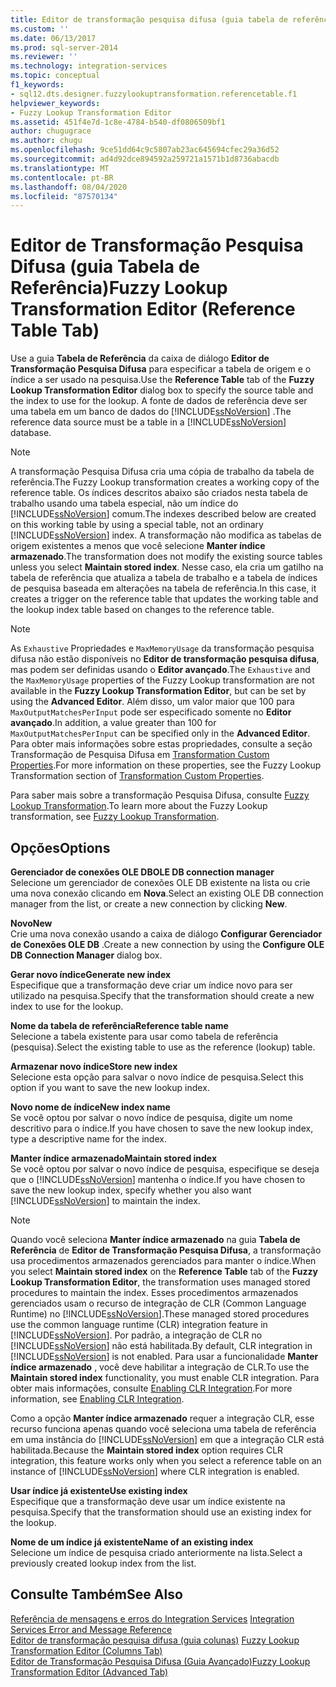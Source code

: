 ```yaml
---
title: Editor de transformação pesquisa difusa (guia tabela de referência) | Microsoft Docs
ms.custom: ''
ms.date: 06/13/2017
ms.prod: sql-server-2014
ms.reviewer: ''
ms.technology: integration-services
ms.topic: conceptual
f1_keywords:
- sql12.dts.designer.fuzzylookuptransformation.referencetable.f1
helpviewer_keywords:
- Fuzzy Lookup Transformation Editor
ms.assetid: 451f4e7d-1c8e-4784-b540-df0806509bf1
author: chugugrace
ms.author: chugu
ms.openlocfilehash: 9ce51dd64c9c5807ab23ac645694cfec29a36d52
ms.sourcegitcommit: ad4d92dce894592a259721a1571b1d8736abacdb
ms.translationtype: MT
ms.contentlocale: pt-BR
ms.lasthandoff: 08/04/2020
ms.locfileid: "87570134"
---
```

# <a name="fuzzy-lookup-transformation-editor-reference-table-tab"></a><span data-ttu-id="63946-102">Editor de Transformação Pesquisa Difusa (guia Tabela de Referência)</span><span class="sxs-lookup"><span data-stu-id="63946-102">Fuzzy Lookup Transformation Editor (Reference Table Tab)</span></span>
  <span data-ttu-id="63946-103">Use a guia **Tabela de Referência** da caixa de diálogo **Editor de Transformação Pesquisa Difusa** para especificar a tabela de origem e o índice a ser usado na pesquisa.</span><span class="sxs-lookup"><span data-stu-id="63946-103">Use the **Reference Table** tab of the **Fuzzy Lookup Transformation Editor** dialog box to specify the source table and the index to use for the lookup.</span></span> <span data-ttu-id="63946-104">A fonte de dados de referência deve ser uma tabela em um banco de dados do [!INCLUDE[ssNoVersion](../includes/ssnoversion-md.md)] .</span><span class="sxs-lookup"><span data-stu-id="63946-104">The reference data source must be a table in a [!INCLUDE[ssNoVersion](../includes/ssnoversion-md.md)] database.</span></span>  
  
> [!NOTE]  
>  <span data-ttu-id="63946-105">A transformação Pesquisa Difusa cria uma cópia de trabalho da tabela de referência.</span><span class="sxs-lookup"><span data-stu-id="63946-105">The Fuzzy Lookup transformation creates a working copy of the reference table.</span></span> <span data-ttu-id="63946-106">Os índices descritos abaixo são criados nesta tabela de trabalho usando uma tabela especial, não um índice do [!INCLUDE[ssNoVersion](../includes/ssnoversion-md.md)] comum.</span><span class="sxs-lookup"><span data-stu-id="63946-106">The indexes described below are created on this working table by using a special table, not an ordinary [!INCLUDE[ssNoVersion](../includes/ssnoversion-md.md)] index.</span></span> <span data-ttu-id="63946-107">A transformação não modifica as tabelas de origem existentes a menos que você selecione **Manter índice armazenado**.</span><span class="sxs-lookup"><span data-stu-id="63946-107">The transformation does not modify the existing source tables unless you select **Maintain stored index**.</span></span> <span data-ttu-id="63946-108">Nesse caso, ela cria um gatilho na tabela de referência que atualiza a tabela de trabalho e a tabela de índices de pesquisa baseada em alterações na tabela de referência.</span><span class="sxs-lookup"><span data-stu-id="63946-108">In this case, it creates a trigger on the reference table that updates the working table and the lookup index table based on changes to the reference table.</span></span>  
  
> [!NOTE]  
>  <span data-ttu-id="63946-109">As `Exhaustive` Propriedades e `MaxMemoryUsage` da transformação pesquisa difusa não estão disponíveis no **Editor de transformação pesquisa difusa**, mas podem ser definidas usando o **Editor avançado**.</span><span class="sxs-lookup"><span data-stu-id="63946-109">The `Exhaustive` and the `MaxMemoryUsage` properties of the Fuzzy Lookup transformation are not available in the **Fuzzy Lookup Transformation Editor**, but can be set by using the **Advanced Editor**.</span></span> <span data-ttu-id="63946-110">Além disso, um valor maior que 100 para `MaxOutputMatchesPerInput` pode ser especificado somente no **Editor avançado**.</span><span class="sxs-lookup"><span data-stu-id="63946-110">In addition, a value greater than 100 for `MaxOutputMatchesPerInput` can be specified only in the **Advanced Editor**.</span></span> <span data-ttu-id="63946-111">Para obter mais informações sobre estas propriedades, consulte a seção Transformação de Pesquisa Difusa em [Transformation Custom Properties](data-flow/transformations/transformation-custom-properties.md).</span><span class="sxs-lookup"><span data-stu-id="63946-111">For more information on these properties, see the Fuzzy Lookup Transformation section of [Transformation Custom Properties](data-flow/transformations/transformation-custom-properties.md).</span></span>  
  
 <span data-ttu-id="63946-112">Para saber mais sobre a transformação Pesquisa Difusa, consulte [Fuzzy Lookup Transformation](data-flow/transformations/lookup-transformation.md).</span><span class="sxs-lookup"><span data-stu-id="63946-112">To learn more about the Fuzzy Lookup transformation, see [Fuzzy Lookup Transformation](data-flow/transformations/lookup-transformation.md).</span></span>  
  
## <a name="options"></a><span data-ttu-id="63946-113">Opções</span><span class="sxs-lookup"><span data-stu-id="63946-113">Options</span></span>  
 <span data-ttu-id="63946-114">**Gerenciador de conexões OLE DB**</span><span class="sxs-lookup"><span data-stu-id="63946-114">**OLE DB connection manager**</span></span>  
 <span data-ttu-id="63946-115">Selecione um gerenciador de conexões OLE DB existente na lista ou crie uma nova conexão clicando em **Nova**.</span><span class="sxs-lookup"><span data-stu-id="63946-115">Select an existing OLE DB connection manager from the list, or create a new connection by clicking **New**.</span></span>  
  
 <span data-ttu-id="63946-116">**Novo**</span><span class="sxs-lookup"><span data-stu-id="63946-116">**New**</span></span>  
 <span data-ttu-id="63946-117">Crie uma nova conexão usando a caixa de diálogo **Configurar Gerenciador de Conexões OLE DB** .</span><span class="sxs-lookup"><span data-stu-id="63946-117">Create a new connection by using the **Configure OLE DB Connection Manager** dialog box.</span></span>  
  
 <span data-ttu-id="63946-118">**Gerar novo índice**</span><span class="sxs-lookup"><span data-stu-id="63946-118">**Generate new index**</span></span>  
 <span data-ttu-id="63946-119">Especifique que a transformação deve criar um índice novo para ser utilizado na pesquisa.</span><span class="sxs-lookup"><span data-stu-id="63946-119">Specify that the transformation should create a new index to use for the lookup.</span></span>  
  
 <span data-ttu-id="63946-120">**Nome da tabela de referência**</span><span class="sxs-lookup"><span data-stu-id="63946-120">**Reference table name**</span></span>  
 <span data-ttu-id="63946-121">Selecione a tabela existente para usar como tabela de referência (pesquisa).</span><span class="sxs-lookup"><span data-stu-id="63946-121">Select the existing table to use as the reference (lookup) table.</span></span>  
  
 <span data-ttu-id="63946-122">**Armazenar novo índice**</span><span class="sxs-lookup"><span data-stu-id="63946-122">**Store new index**</span></span>  
 <span data-ttu-id="63946-123">Selecione esta opção para salvar o novo índice de pesquisa.</span><span class="sxs-lookup"><span data-stu-id="63946-123">Select this option if you want to save the new lookup index.</span></span>  
  
 <span data-ttu-id="63946-124">**Novo nome de índice**</span><span class="sxs-lookup"><span data-stu-id="63946-124">**New index name**</span></span>  
 <span data-ttu-id="63946-125">Se você optou por salvar o novo índice de pesquisa, digite um nome descritivo para o índice.</span><span class="sxs-lookup"><span data-stu-id="63946-125">If you have chosen to save the new lookup index, type a descriptive name for the index.</span></span>  
  
 <span data-ttu-id="63946-126">**Manter índice armazenado**</span><span class="sxs-lookup"><span data-stu-id="63946-126">**Maintain stored index**</span></span>  
 <span data-ttu-id="63946-127">Se você optou por salvar o novo índice de pesquisa, especifique se deseja que o [!INCLUDE[ssNoVersion](../includes/ssnoversion-md.md)] mantenha o índice.</span><span class="sxs-lookup"><span data-stu-id="63946-127">If you have chosen to save the new lookup index, specify whether you also want [!INCLUDE[ssNoVersion](../includes/ssnoversion-md.md)] to maintain the index.</span></span>  
  
> [!NOTE]  
>  <span data-ttu-id="63946-128">Quando você seleciona **Manter índice armazenado** na guia **Tabela de Referência** de **Editor de Transformação Pesquisa Difusa**, a transformação usa procedimentos armazenados gerenciados para manter o índice.</span><span class="sxs-lookup"><span data-stu-id="63946-128">When you select **Maintain stored index** on the **Reference Table** tab of the **Fuzzy Lookup Transformation Editor**, the transformation uses managed stored procedures to maintain the index.</span></span> <span data-ttu-id="63946-129">Esses procedimentos armazenados gerenciados usam o recurso de integração de CLR (Common Language Runtime) no [!INCLUDE[ssNoVersion](../includes/ssnoversion-md.md)].</span><span class="sxs-lookup"><span data-stu-id="63946-129">These managed stored procedures use the common language runtime (CLR) integration feature in [!INCLUDE[ssNoVersion](../includes/ssnoversion-md.md)].</span></span> <span data-ttu-id="63946-130">Por padrão, a integração de CLR no [!INCLUDE[ssNoVersion](../includes/ssnoversion-md.md)] não está habilitada.</span><span class="sxs-lookup"><span data-stu-id="63946-130">By default, CLR integration in [!INCLUDE[ssNoVersion](../includes/ssnoversion-md.md)] is not enabled.</span></span> <span data-ttu-id="63946-131">Para usar a funcionalidade **Manter índice armazenado** , você deve habilitar a integração de CLR.</span><span class="sxs-lookup"><span data-stu-id="63946-131">To use the **Maintain stored index** functionality, you must enable CLR integration.</span></span> <span data-ttu-id="63946-132">Para obter mais informações, consulte [Enabling CLR Integration](../relational-databases/clr-integration/clr-integration-enabling.md).</span><span class="sxs-lookup"><span data-stu-id="63946-132">For more information, see [Enabling CLR Integration](../relational-databases/clr-integration/clr-integration-enabling.md).</span></span>  
>   
>  <span data-ttu-id="63946-133">Como a opção **Manter índice armazenado** requer a integração CLR, esse recurso funciona apenas quando você seleciona uma tabela de referência em uma instância do [!INCLUDE[ssNoVersion](../includes/ssnoversion-md.md)] em que a integração CLR está habilitada.</span><span class="sxs-lookup"><span data-stu-id="63946-133">Because the **Maintain stored index** option requires CLR integration, this feature works only when you select a reference table on an instance of [!INCLUDE[ssNoVersion](../includes/ssnoversion-md.md)] where CLR integration is enabled.</span></span>  
  
 <span data-ttu-id="63946-134">**Usar índice já existente**</span><span class="sxs-lookup"><span data-stu-id="63946-134">**Use existing index**</span></span>  
 <span data-ttu-id="63946-135">Especifique que a transformação deve usar um índice existente na pesquisa.</span><span class="sxs-lookup"><span data-stu-id="63946-135">Specify that the transformation should use an existing index for the lookup.</span></span>  
  
 <span data-ttu-id="63946-136">**Nome de um índice já existente**</span><span class="sxs-lookup"><span data-stu-id="63946-136">**Name of an existing index**</span></span>  
 <span data-ttu-id="63946-137">Selecione um índice de pesquisa criado anteriormente na lista.</span><span class="sxs-lookup"><span data-stu-id="63946-137">Select a previously created lookup index from the list.</span></span>  
  
## <a name="see-also"></a><span data-ttu-id="63946-138">Consulte Também</span><span class="sxs-lookup"><span data-stu-id="63946-138">See Also</span></span>  
 <span data-ttu-id="63946-139">[Referência de mensagens e erros do Integration Services](../../2014/integration-services/integration-services-error-and-message-reference.md) </span><span class="sxs-lookup"><span data-stu-id="63946-139">[Integration Services Error and Message Reference](../../2014/integration-services/integration-services-error-and-message-reference.md) </span></span>  
 <span data-ttu-id="63946-140">[Editor de transformação pesquisa difusa &#40;guia colunas&#41;](../../2014/integration-services/fuzzy-lookup-transformation-editor-columns-tab.md) </span><span class="sxs-lookup"><span data-stu-id="63946-140">[Fuzzy Lookup Transformation Editor &#40;Columns Tab&#41;](../../2014/integration-services/fuzzy-lookup-transformation-editor-columns-tab.md) </span></span>  
 [<span data-ttu-id="63946-141">Editor de Transformação Pesquisa Difusa &#40;Guia Avançado&#41;</span><span class="sxs-lookup"><span data-stu-id="63946-141">Fuzzy Lookup Transformation Editor &#40;Advanced Tab&#41;</span></span>](../../2014/integration-services/fuzzy-lookup-transformation-editor-advanced-tab.md)  
  
  
